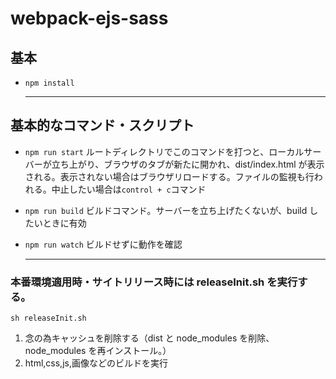 # webpack-ejs-sass

## 基本

- `npm install`

  ***

## 基本的なコマンド・スクリプト

- `npm run start`
  ルートディレクトリでこのコマンドを打つと、ローカルサーバーが立ち上がり、ブラウザのタブが新たに開かれ、dist/index.html が表示される。表示されない場合はブラウザリロードする。ファイルの監視も行われる。中止したい場合は`control + c`コマンド
- `npm run build`
  ビルドコマンド。サーバーを立ち上げたくないが、build したいときに有効
- `npm run watch`
  ビルドせずに動作を確認

  ***

### 本番環境適用時・サイトリリース時には releaseInit.sh を実行する。

`sh releaseInit.sh`

1. 念の為キャッシュを削除する（dist と node_modules を削除、node_modules を再インストール。）
2. html,css,js,画像などのビルドを実行
